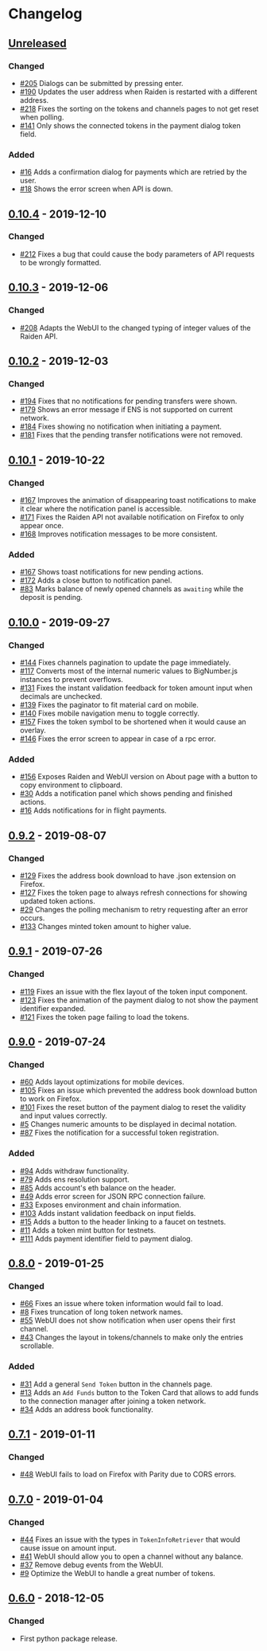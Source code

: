 # Changelog

## [Unreleased]
### Changed
- [#205] Dialogs can be submitted by pressing enter.
- [#190] Updates the user address when Raiden is restarted with a different address.
- [#218] Fixes the sorting on the tokens and channels pages to not get reset when polling.
- [#141] Only shows the connected tokens in the payment dialog token field.

### Added
- [#16] Adds a confirmation dialog for payments which are retried by the user.
- [#18] Shows the error screen when API is down.

## [0.10.4] - 2019-12-10
### Changed
- [#212] Fixes a bug that could cause the body parameters of API requests to be wrongly formatted.

## [0.10.3] - 2019-12-06
### Changed
- [#208] Adapts the WebUI to the changed typing of integer values of the Raiden API.

## [0.10.2] - 2019-12-03
### Changed
- [#194] Fixes that no notifications for pending transfers were shown.
- [#179] Shows an error message if ENS is not supported on current network.
- [#184] Fixes showing no notification when initiating a payment.
- [#181] Fixes that the pending transfer notifications were not removed.

## [0.10.1] - 2019-10-22
### Changed
- [#167] Improves the animation of disappearing toast notifications to make it clear where the notification panel is accessible.
- [#171] Fixes the Raiden API not available notification on Firefox to only appear once.
- [#168] Improves notification messages to be more consistent.

### Added
- [#167] Shows toast notifications for new pending actions.
- [#172] Adds a close button to notification panel.
- [#83] Marks balance of newly opened channels as `awaiting` while the deposit is pending.

## [0.10.0] - 2019-09-27
### Changed
- [#144] Fixes channels pagination to update the page immediately.
- [#117] Converts most of the internal numeric values to BigNumber.js instances to prevent overflows.
- [#131] Fixes the instant validation feedback for token amount input when decimals are unchecked.
- [#139] Fixes the paginator to fit material card on mobile.
- [#140] Fixes mobile navigation menu to toggle correctly.
- [#157] Fixes the token symbol to be shortened when it would cause an overlay.
- [#146] Fixes the error screen to appear in case of a rpc error.

### Added
- [#156] Exposes Raiden and WebUI version on About page with a button to copy environment to clipboard.
- [#30] Adds a notification panel which shows pending and finished actions.
- [#16] Adds notifications for in flight payments.

## [0.9.2] - 2019-08-07
### Changed
- [#129] Fixes the address book download to have .json extension on Firefox.
- [#127] Fixes the token page to always refresh connections for showing updated token actions.
- [#29] Changes the polling mechanism to retry requesting after an error occurs.
- [#133] Changes minted token amount to higher value.

## [0.9.1] - 2019-07-26
### Changed
- [#119] Fixes an issue with the flex layout of the token input component.
- [#123] Fixes the animation of the payment dialog to not show the payment identifier expanded.
- [#121] Fixes the token page failing to load the tokens.

## [0.9.0] - 2019-07-24
### Changed
- [#60] Adds layout optimizations for mobile devices.
- [#105] Fixes an issue which prevented the address book download button to work on Firefox.
- [#101] Fixes the reset button of the payment dialog to reset the validity and input values correctly.
- [#5] Changes numeric amounts to be displayed in decimal notation.
- [#87] Fixes the notification for a successful token registration.

### Added
- [#94] Adds withdraw functionality.
- [#79] Adds ens resolution support.
- [#85] Adds account's eth balance on the header.
- [#49] Adds error screen for JSON RPC connection failure.
- [#33] Exposes environment and chain information.
- [#103] Adds instant validation feedback on input fields.
- [#15] Adds a button to the header linking to a faucet on testnets.
- [#11] Adds a token mint button for testnets.
- [#111] Adds payment identifier field to payment dialog.

## [0.8.0] - 2019-01-25
### Changed
- [#66] Fixes an issue where token information would fail to load.
- [#8] Fixes truncation of long token network names.
- [#55] WebUI does not show notification when user opens their first channel.
- [#43] Changes the layout in tokens/channels to make only the entries scrollable.

### Added
- [#31] Add a general `Send Token` button in the channels page.
- [#13] Adds an `Add Funds` button to the Token Card that allows to add funds to the connection manager after joining a 
token network.
- [#34] Adds an address book functionality.

## [0.7.1] - 2019-01-11
### Changed
- [#48] WebUI fails to load on Firefox with Parity due to CORS errors.

## [0.7.0] - 2019-01-04
### Changed
- [#44] Fixes an issue with the types in `TokenInfoRetriever` that would cause issue on amount input.
- [#41] WebUI should allow you to open a channel without any balance.
- [#37] Remove debug events from the WebUI.
- [#9] Optimize the WebUI to handle a great number of tokens.

## [0.6.0] - 2018-12-05
### Changed
- First python package release.

[Unreleased]: https://github.com/raiden-network/webui/compare/v0.10.4...HEAD
[0.10.4]: https://github.com/raiden-network/webui/compare/v0.10.3...v0.10.4
[0.10.3]: https://github.com/raiden-network/webui/compare/v0.10.2...v0.10.3
[0.10.2]: https://github.com/raiden-network/webui/compare/v0.10.1...v0.10.2
[0.10.1]: https://github.com/raiden-network/webui/compare/v0.10.0...v0.10.1
[0.10.0]: https://github.com/raiden-network/webui/compare/v0.9.2...v0.10.0
[0.9.2]: https://github.com/raiden-network/webui/compare/v0.9.1...v0.9.2
[0.9.1]: https://github.com/raiden-network/webui/compare/v0.9.0...v0.9.1
[0.9.0]: https://github.com/raiden-network/webui/compare/v0.8.0...v0.9.0
[0.8.0]: https://github.com/raiden-network/webui/compare/v0.7.1...v0.8.0
[0.7.1]: https://github.com/raiden-network/webui/compare/v0.7.0...v0.7.1
[0.7.0]: https://github.com/raiden-network/webui/compare/v0.6.0...v0.7.0
[0.6.0]: https://github.com/raiden-network/webui/releases/tag/v0.6.0

[#218]: https://github.com/raiden-network/webui/issues/218
[#212]: https://github.com/raiden-network/webui/issues/212
[#208]: https://github.com/raiden-network/webui/issues/208
[#205]: https://github.com/raiden-network/webui/issues/205
[#194]: https://github.com/raiden-network/webui/issues/194
[#190]: https://github.com/raiden-network/webui/issues/190
[#184]: https://github.com/raiden-network/webui/issues/184
[#181]: https://github.com/raiden-network/webui/issues/181
[#179]: https://github.com/raiden-network/webui/issues/179
[#172]: https://github.com/raiden-network/webui/issues/172
[#171]: https://github.com/raiden-network/webui/issues/171
[#168]: https://github.com/raiden-network/webui/issues/168
[#167]: https://github.com/raiden-network/webui/issues/167
[#157]: https://github.com/raiden-network/webui/issues/157
[#156]: https://github.com/raiden-network/webui/issues/156
[#146]: https://github.com/raiden-network/webui/issues/146
[#144]: https://github.com/raiden-network/webui/issues/144
[#141]: https://github.com/raiden-network/webui/issues/141
[#140]: https://github.com/raiden-network/webui/issues/140
[#139]: https://github.com/raiden-network/webui/issues/139
[#133]: https://github.com/raiden-network/webui/issues/133
[#131]: https://github.com/raiden-network/webui/issues/131
[#129]: https://github.com/raiden-network/webui/issues/129
[#127]: https://github.com/raiden-network/webui/issues/127
[#123]: https://github.com/raiden-network/webui/issues/123
[#121]: https://github.com/raiden-network/webui/issues/121
[#119]: https://github.com/raiden-network/webui/issues/119
[#117]: https://github.com/raiden-network/webui/issues/117
[#111]: https://github.com/raiden-network/webui/issues/111
[#105]: https://github.com/raiden-network/webui/issues/105
[#103]: https://github.com/raiden-network/webui/issues/103
[#101]: https://github.com/raiden-network/webui/issues/101
[#94]: https://github.com/raiden-network/webui/issues/94
[#87]: https://github.com/raiden-network/webui/issues/87
[#85]: https://github.com/raiden-network/webui/issues/85
[#83]: https://github.com/raiden-network/webui/issues/83
[#79]: https://github.com/raiden-network/webui/issues/79
[#66]: https://github.com/raiden-network/webui/issues/66
[#60]: https://github.com/raiden-network/webui/issues/60
[#55]: https://github.com/raiden-network/webui/issues/55
[#49]: https://github.com/raiden-network/webui/issues/49
[#48]: https://github.com/raiden-network/webui/issues/48
[#44]: https://github.com/raiden-network/webui/issues/44
[#43]: https://github.com/raiden-network/webui/issues/43
[#41]: https://github.com/raiden-network/webui/issues/41
[#37]: https://github.com/raiden-network/webui/issues/37
[#34]: https://github.com/raiden-network/webui/issues/34
[#33]: https://github.com/raiden-network/webui/issues/33
[#31]: https://github.com/raiden-network/webui/issues/31
[#30]: https://github.com/raiden-network/webui/issues/30
[#29]: https://github.com/raiden-network/webui/issues/29
[#18]: https://github.com/raiden-network/webui/issues/18
[#16]: https://github.com/raiden-network/webui/issues/16
[#15]: https://github.com/raiden-network/webui/issues/15
[#13]: https://github.com/raiden-network/webui/issues/13
[#11]: https://github.com/raiden-network/webui/issues/11
[#9]: https://github.com/raiden-network/webui/issues/9
[#8]: https://github.com/raiden-network/webui/issues/8
[#5]: https://github.com/raiden-network/webui/issues/5
